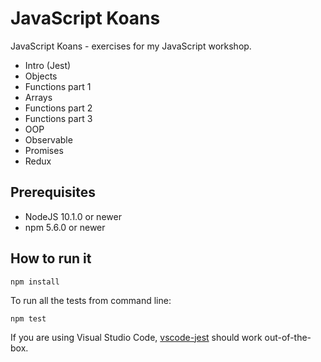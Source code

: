 JavaScript Koans
===

JavaScript Koans - exercises for my JavaScript workshop.

- Intro (Jest)
- Objects
- Functions part 1
- Arrays
- Functions part 2
- Functions part 3
- OOP
- Observable
- Promises
- Redux

Prerequisites
---

- NodeJS 10.1.0 or newer
- npm 5.6.0 or newer

How to run it
---

````
npm install
````

To run all the tests from command line:

````
npm test
````

If you are using Visual Studio Code, [vscode-jest](https://github.com/jest-community/vscode-jest) should work out-of-the-box.
